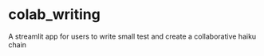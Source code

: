 # colab_writing
A streamlit app for users to write small  test and create a collaborative haiku chain
